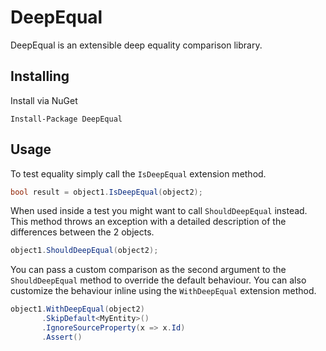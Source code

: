 DeepEqual
=

DeepEqual is an extensible deep equality comparison library.

Installing
-

Install via NuGet

`Install-Package DeepEqual`

Usage
-

To test equality simply call the `IsDeepEqual` extension method.

```c#
bool result = object1.IsDeepEqual(object2);
```

When used inside a test you might want to call  `ShouldDeepEqual` instead. This method throws an exception with a detailed description of the differences between the 2 objects.

```c#
object1.ShouldDeepEqual(object2);
```

You can pass a custom comparison as the second argument to the `ShouldDeepEqual` method to override the default behaviour. You can also customize the behaviour inline using the `WithDeepEqual` extension method.

```c#
object1.WithDeepEqual(object2)
       .SkipDefault<MyEntity>()
       .IgnoreSourceProperty(x => x.Id)
       .Assert()
```